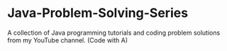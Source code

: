 # Java-Problem-Solving-Series
A collection of Java programming tutorials and coding problem solutions from my YouTube channel. (Code with A)
